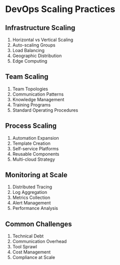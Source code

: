 # DevOps Scaling Practices

## Infrastructure Scaling
1. Horizontal vs Vertical Scaling
2. Auto-scaling Groups
3. Load Balancing
4. Geographic Distribution
5. Edge Computing

## Team Scaling
1. Team Topologies
2. Communication Patterns
3. Knowledge Management
4. Training Programs
5. Standard Operating Procedures

## Process Scaling
1. Automation Expansion
2. Template Creation
3. Self-service Platforms
4. Reusable Components
5. Multi-cloud Strategy

## Monitoring at Scale
1. Distributed Tracing
2. Log Aggregation
3. Metrics Collection
4. Alert Management
5. Performance Analysis

## Common Challenges
1. Technical Debt
2. Communication Overhead
3. Tool Sprawl
4. Cost Management
5. Compliance at Scale
